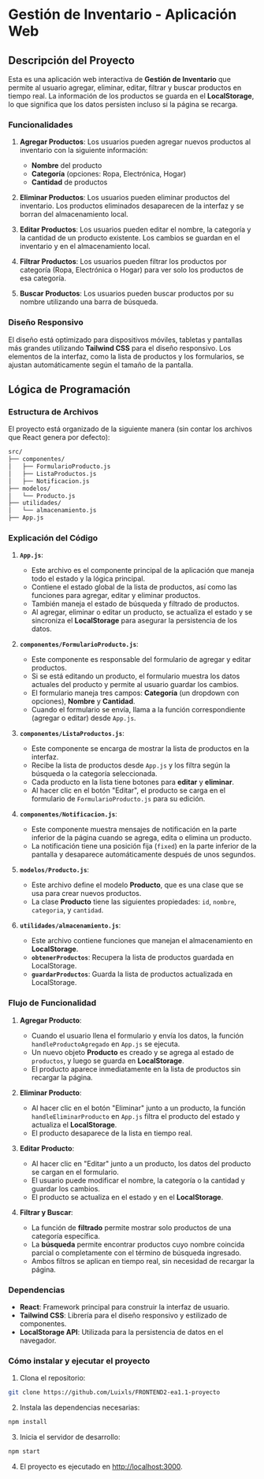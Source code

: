 
# Gestión de Inventario - Aplicación Web

## Descripción del Proyecto

Esta es una aplicación web interactiva de **Gestión de Inventario** que permite al usuario agregar, eliminar, editar, filtrar y buscar productos en tiempo real. La información de los productos se guarda en el **LocalStorage**, lo que significa que los datos persisten incluso si la página se recarga.

### Funcionalidades

1. **Agregar Productos**: Los usuarios pueden agregar nuevos productos al inventario con la siguiente información:
   - **Nombre** del producto
   - **Categoría** (opciones: Ropa, Electrónica, Hogar)
   - **Cantidad** de productos

2. **Eliminar Productos**: Los usuarios pueden eliminar productos del inventario. Los productos eliminados desaparecen de la interfaz y se borran del almacenamiento local.

3. **Editar Productos**: Los usuarios pueden editar el nombre, la categoría y la cantidad de un producto existente. Los cambios se guardan en el inventario y en el almacenamiento local.

4. **Filtrar Productos**: Los usuarios pueden filtrar los productos por categoría (Ropa, Electrónica o Hogar) para ver solo los productos de esa categoría.

5. **Buscar Productos**: Los usuarios pueden buscar productos por su nombre utilizando una barra de búsqueda.

### Diseño Responsivo

El diseño está optimizado para dispositivos móviles, tabletas y pantallas más grandes utilizando **Tailwind CSS** para el diseño responsivo. Los elementos de la interfaz, como la lista de productos y los formularios, se ajustan automáticamente según el tamaño de la pantalla.

## Lógica de Programación

### Estructura de Archivos

El proyecto está organizado de la siguiente manera (sin contar los archivos que React genera por defecto):

```bash
src/
├── componentes/
│   ├── FormularioProducto.js
│   ├── ListaProductos.js
│   ├── Notificacion.js
├── modelos/
│   └── Producto.js
├── utilidades/
│   └── almacenamiento.js
├── App.js
```

### Explicación del Código

1. **`App.js`**:
   - Este archivo es el componente principal de la aplicación que maneja todo el estado y la lógica principal.
   - Contiene el estado global de la lista de productos, así como las funciones para agregar, editar y eliminar productos.
   - También maneja el estado de búsqueda y filtrado de productos.
   - Al agregar, eliminar o editar un producto, se actualiza el estado y se sincroniza el **LocalStorage** para asegurar la persistencia de los datos.

2. **`componentes/FormularioProducto.js`**:
   - Este componente es responsable del formulario de agregar y editar productos.
   - Si se está editando un producto, el formulario muestra los datos actuales del producto y permite al usuario guardar los cambios.
   - El formulario maneja tres campos: **Categoría** (un dropdown con opciones), **Nombre** y **Cantidad**.
   - Cuando el formulario se envía, llama a la función correspondiente (agregar o editar) desde `App.js`.

3. **`componentes/ListaProductos.js`**:
   - Este componente se encarga de mostrar la lista de productos en la interfaz.
   - Recibe la lista de productos desde `App.js` y los filtra según la búsqueda o la categoría seleccionada.
   - Cada producto en la lista tiene botones para **editar** y **eliminar**.
   - Al hacer clic en el botón "Editar", el producto se carga en el formulario de `FormularioProducto.js` para su edición.

4. **`componentes/Notificacion.js`**:
   - Este componente muestra mensajes de notificación en la parte inferior de la página cuando se agrega, edita o elimina un producto.
   - La notificación tiene una posición fija (`fixed`) en la parte inferior de la pantalla y desaparece automáticamente después de unos segundos.

5. **`modelos/Producto.js`**:
   - Este archivo define el modelo **Producto**, que es una clase que se usa para crear nuevos productos.
   - La clase **Producto** tiene las siguientes propiedades: `id`, `nombre`, `categoria`, y `cantidad`.

6. **`utilidades/almacenamiento.js`**:
   - Este archivo contiene funciones que manejan el almacenamiento en **LocalStorage**.
   - **`obtenerProductos`**: Recupera la lista de productos guardada en LocalStorage.
   - **`guardarProductos`**: Guarda la lista de productos actualizada en LocalStorage.

### Flujo de Funcionalidad

1. **Agregar Producto**:
   - Cuando el usuario llena el formulario y envía los datos, la función `handleProductoAgregado` en `App.js` se ejecuta.
   - Un nuevo objeto **Producto** es creado y se agrega al estado de `productos`, y luego se guarda en **LocalStorage**.
   - El producto aparece inmediatamente en la lista de productos sin recargar la página.

2. **Eliminar Producto**:
   - Al hacer clic en el botón "Eliminar" junto a un producto, la función `handleEliminarProducto` en `App.js` filtra el producto del estado y actualiza el **LocalStorage**.
   - El producto desaparece de la lista en tiempo real.

3. **Editar Producto**:
   - Al hacer clic en "Editar" junto a un producto, los datos del producto se cargan en el formulario.
   - El usuario puede modificar el nombre, la categoría o la cantidad y guardar los cambios.
   - El producto se actualiza en el estado y en el **LocalStorage**.

4. **Filtrar y Buscar**:
   - La función de **filtrado** permite mostrar solo productos de una categoría específica.
   - La **búsqueda** permite encontrar productos cuyo nombre coincida parcial o completamente con el término de búsqueda ingresado.
   - Ambos filtros se aplican en tiempo real, sin necesidad de recargar la página.

### Dependencias

- **React**: Framework principal para construir la interfaz de usuario.
- **Tailwind CSS**: Librería para el diseño responsivo y estilizado de componentes.
- **LocalStorage API**: Utilizada para la persistencia de datos en el navegador.

### Cómo instalar y ejecutar el proyecto

1. Clona el repositorio:

```bash
git clone https://github.com/Luixls/FRONTEND2-ea1.1-proyecto
```

2. Instala las dependencias necesarias:

```bash
npm install
```

3. Inicia el servidor de desarrollo:

```bash
npm start
```

4. El proyecto es ejecutado en [http://localhost:3000](http://localhost:3000).
